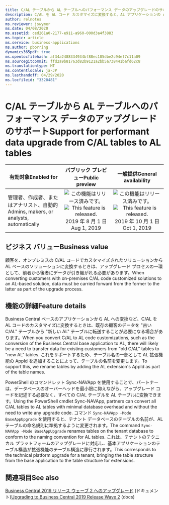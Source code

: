 ```yaml
---
title: C/AL テーブルから AL テーブルへのパフォーマンス データのアップグレードのサポート
description: C/AL を AL コード カスタマイズに変換すると、AL アプリケーションの AppId を含むようにデータ テーブルの名前が変更され、変換されたソリューションでデータを使用できることが保証されます。
author: relnotes
ms.reviewer: jswymer
ms.date: 04/08/2020
ms.assetid: ced261a0-2177-e911-a960-000d3a4f3883
ms.topic: article
ms.service: business-applications
ms.author: pborring
dynamics365pdf: true
ms.openlocfilehash: af34a2488334934bf88ec185dbe2c94ef7c11a09
ms.sourcegitcommit: ffd2a9b81763d82b9121a2bb5a738441bafd62c8
ms.translationtype: HT
ms.contentlocale: ja-JP
ms.lasthandoff: 04/29/2020
ms.locfileid: "3320481"
---
```

# <a name="support-for-performant-data-upgrade-from-cal-tables-to-al-tables"></a><span data-ttu-id="0354b-103">C/AL テーブルから AL テーブルへのパフォーマンス データのアップグレードのサポート</span><span class="sxs-lookup"><span data-stu-id="0354b-103">Support for performant data upgrade from C/AL tables to AL tables</span></span>


| <span data-ttu-id="0354b-104">有効対象</span><span class="sxs-lookup"><span data-stu-id="0354b-104">Enabled for</span></span>    |  <span data-ttu-id="0354b-105">パブリック プレビュー</span><span class="sxs-lookup"><span data-stu-id="0354b-105">Public preview</span></span> | <span data-ttu-id="0354b-106">一般提供</span><span class="sxs-lookup"><span data-stu-id="0354b-106">General availability</span></span> | 
| ---------- | :----------: |:----------: |
|<span data-ttu-id="0354b-107">管理者、作成者、またはアナリスト、自動的</span><span class="sxs-lookup"><span data-stu-id="0354b-107">Admins, makers, or analysts, automatically</span></span>|<span data-ttu-id="0354b-108">![この機能はリリース済みです。](/dynamics365-release-plan/media/green-checkmark.png "この機能はリリース済みです。")</span><span class="sxs-lookup"><span data-stu-id="0354b-108">![This feature is released.](/dynamics365-release-plan/media/green-checkmark.png "This feature is released.")</span></span> <span data-ttu-id="0354b-109">2019 年 8 月 1 日</span><span class="sxs-lookup"><span data-stu-id="0354b-109">Aug 1, 2019</span></span>| <span data-ttu-id="0354b-110">![この機能はリリース済みです。](/dynamics365-release-plan/media/green-checkmark.png "この機能はリリース済みです。")</span><span class="sxs-lookup"><span data-stu-id="0354b-110">![This feature is released.](/dynamics365-release-plan/media/green-checkmark.png "This feature is released.")</span></span> <span data-ttu-id="0354b-111">2019 年 10 月 1 日</span><span class="sxs-lookup"><span data-stu-id="0354b-111">Oct 1, 2019</span></span>|


## <a name="business-value"></a><span data-ttu-id="0354b-112">ビジネス バリュー</span><span class="sxs-lookup"><span data-stu-id="0354b-112">Business value</span></span>
<!-- bv start -->
<span data-ttu-id="0354b-113">顧客を、オンプレミスの C/AL コードでカスタマイズされたソリューションから AL ベースのソリューションに変換するときは、アップグレード プロセスの一環として、前者から後者にデータが引き継がれる必要があります。</span><span class="sxs-lookup"><span data-stu-id="0354b-113">When converting customers with on-premises C/AL code customized solutions to an AL-based solution, data must be carried forward from the former to the latter as part of the upgrade process.</span></span>
<!-- bv end -->



## <a name="feature-details"></a><span data-ttu-id="0354b-114">機能の詳細</span><span class="sxs-lookup"><span data-stu-id="0354b-114">Feature details</span></span>
<!--feature detail start -->
<span data-ttu-id="0354b-115">Business Central ベースのアプリケーションから AL への変換など、C/AL を AL コードのカスタマイズに変換するときは、既存の顧客のデータを "古い C/AL" テーブルから "新しい AL" テーブルに転送することが必要になる場合があります。</span><span class="sxs-lookup"><span data-stu-id="0354b-115">When you convert C/AL to AL code customizations, such as the conversion of the Business Central base application to AL, there will likely be a need to transfer data for existing customers from "old C/AL" tables to "new AL" tables.</span></span> <span data-ttu-id="0354b-116">これをサポートするため、テーブル名の一部として AL 拡張機能の AppId を追加することによって、テーブルの名前を変更します。</span><span class="sxs-lookup"><span data-stu-id="0354b-116">To support this, we rename tables by adding the AL extension's AppId as part of the table names.</span></span>  

<span data-ttu-id="0354b-117">PowerShell のコマンドレット Sync-NAVApp を使用することで、パートナーは、データベースのオーバーヘッドを最小限に抑えながら、アップグレード コードを記述する必要なく、すべての C/AL テーブルを AL テーブルに変換できます。</span><span class="sxs-lookup"><span data-stu-id="0354b-117">Using the PowerShell cmdlet Sync-NAVApp, partners can convert all C/AL tables to AL tables with minimal database overhead and without the need to write any upgrade code.</span></span> <span data-ttu-id="0354b-118">コマンド `Sync-NAVApp -Mode BaseAppUpgrade` を使用すると、テナント データベースのテーブルの名前が、AL テーブルの命名規則に準拠するように変更されます。</span><span class="sxs-lookup"><span data-stu-id="0354b-118">The command `Sync-NAVApp -Mode BaseAppUpgrade` renames tables on the tenant database to conform to the naming convention for AL tables.</span></span> <span data-ttu-id="0354b-119">これは、テナントのテクニカル プラットフォームのアップグレードに対応し、基本アプリケーションのテーブル構造が拡張機能のテーブル構造に移行されます。</span><span class="sxs-lookup"><span data-stu-id="0354b-119">This corresponds to the technical platform upgrade for a tenant, bringing the table structure from the base application to the table structure for extensions.</span></span>
<!--feature detail end -->










## <a name="see-also"></a><span data-ttu-id="0354b-120">関連項目</span><span class="sxs-lookup"><span data-stu-id="0354b-120">See also</span></span>

<!--docs start-->
<span data-ttu-id="0354b-121">[Business Central 2019 リリース ウェーブ 2 へのアップグレード](https://docs.microsoft.com/dynamics365/business-central/dev-itpro/upgrade/upgrade-overview-v15) (ドキュメント)</span><span class="sxs-lookup"><span data-stu-id="0354b-121">[Upgrading to Business Central 2019 Release Wave 2](https://docs.microsoft.com/dynamics365/business-central/dev-itpro/upgrade/upgrade-overview-v15) (docs)</span></span>
<!--docs end-->
